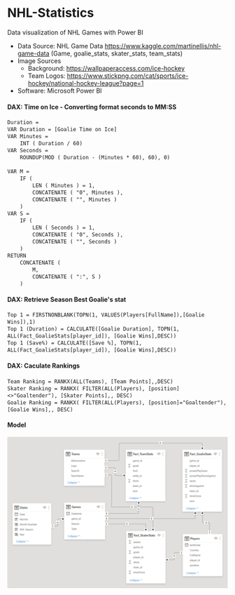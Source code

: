 # NHL-Statistics
Data visualization of NHL Games with Power BI
- Data Source: NHL Game Data https://www.kaggle.com/martinellis/nhl-game-data (Game, goalie_stats, skater_stats, team_stats)
- Image Sources
  - Background: https://wallpaperaccess.com/ice-hockey
  - Team Logos: https://www.stickpng.com/cat/sports/ice-hockey/national-hockey-league?page=1
- Software: Microsoft Power BI
#### DAX: Time on Ice - Converting format seconds to MM:SS
```
Duration = 
VAR Duration = [Goalie Time on Ice]
VAR Minutes =
    INT ( Duration / 60)
VAR Seconds =
    ROUNDUP(MOD ( Duration - (Minutes * 60), 60), 0) 

VAR M =
    IF (
        LEN ( Minutes ) = 1,
        CONCATENATE ( "0", Minutes ),
        CONCATENATE ( "", Minutes )
    )
VAR S =
    IF (
        LEN ( Seconds ) = 1,
        CONCATENATE ( "0", Seconds ),
        CONCATENATE ( "", Seconds )
    )
RETURN
    CONCATENATE (
        M,
        CONCATENATE ( ":", S )  
    )
```
#### DAX: Retrieve Season Best Goalie's stat
```
Top 1 = FIRSTNONBLANK(TOPN(1, VALUES(Players[FullName]),[Goalie Wins]),1)
Top 1 (Duration) = CALCULATE([Goalie Duration], TOPN(1, ALL(Fact_GoalieStats[player_id]), [Goalie Wins],DESC))
Top 1 (Save%) = CALCULATE([Save %], TOPN(1, ALL(Fact_GoalieStats[player_id]), [Goalie Wins],DESC))
```
#### DAX: Caculate Rankings
```
Team Ranking = RANKX(ALL(Teams), [Team Points],,DESC)
Skater Ranking = RANKX( FILTER(ALL(Players), [position]<>"Goaltender"), [Skater Points],, DESC)
Goalie Ranking = RANKX( FILTER(ALL(Players), [position]="Goaltender"), [Goalie Wins],, DESC)
```
#### Model
![Model](https://github.com/Helena-ys/NHL-Statistics/blob/main/Model.PNG?raw=true)
